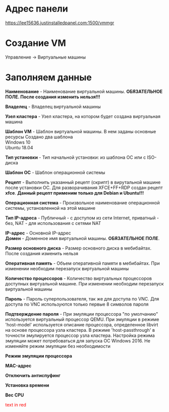 # Адрес панели  
https://lee15636.justinstalledpanel.com:1500/vmmgr  

# **Создание VM**  
Управление -> Виртуальные машины  

# Заполняем данные

**Наименование** - Наименование виртуальной машины. **ОБЯЗАТЕЛЬНОЕ ПОЛЕ. После создания изменить нельзя!!!**  


**Владелец** - Владелец виртуальной машины  

**Узел кластера** - Узел кластера, на котором будет создана виртуальная машина  

**Шаблон VM** - Шаблон виртуальной машины. В нем заданы основные ресурсы
Создано два шаблона  
Windows 10  
Ubuntu 18.04  

**Тип установки** - Тип начальной установки: из шаблона ОС или с ISO-диска  

**Шаблон ОС** - Шаблон операционной системы  

**Рецепт** - Выполнить указанный рецепт (скрипт) в вирутальной машине после установки ОС. 
Для разворачивания XFCE+FF+RDP создан рецепт **xfce**. **Данный рецепт применим только для Debian и Ubuntu!!!**

**Операционная система** - Произвольное наименование операционной системы, установленной на этой машине  

**Тип IP-адреса** - Публичный - с доступом из сети Internet, приватный - без, NAT - для использования с сетями NAT  

**IP-адрес** - Основной IP-адрес  
**Домен** - Доменное имя виртуальной машины. **ОБЯЗАТЕЛЬНОЕ ПОЛЕ**.  

**Размер основного диска** - Размер основного диска в мебибайтах. После создания изменить нельзя  

**Оперативная память** - Объем оперативной памяти в мебибайтах. При изменении необходим перезапуск виртуальной машины  

**Количество процессоров** - Количество виртуальных процессоров доступных виртуальной машине. При изменении необходим перезапуск виртуальной машины  

**Пароль** - Пароль суперпользователя, так же для доступа по VNC. Для доступа по VNC используются только первые 8 символов пароля  

**Подтверждение пароля** - При эмуляции процессора "по умолчанию" используется виртуальный процессор QEMU. При эмуляции в режиме 'host-model' используется описание процессора, определенное libvirt на основе процессора узла кластера. В режиме 'host-passthrough' в точности эмулируется процессор узла кластера. Настройка режима эмуляции может потребоваться для запуска ОС Windows 2016. Не изменяйте режим эмуляции без необходимости  

**Режим эмуляции процессора**  

**MAC-адрес**  

**Отключить антиспуфинг**  

**Установка времени**  

**Вес CPU**  

<span style="color:red">text in red</span>
